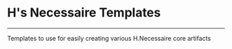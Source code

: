 # H's Necessaire Templates

---

Templates to use for easily creating various H.Necessaire core artifacts